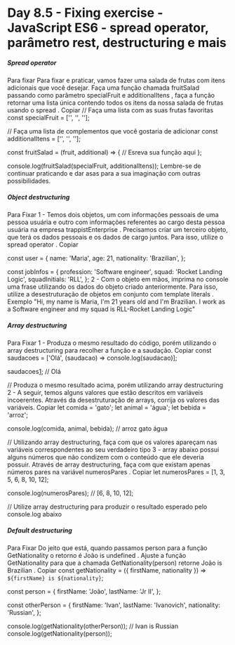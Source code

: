 # Day 8.5 - Fixing exercise - JavaScript ES6 - spread operator, parâmetro rest, destructuring e mais

##### Spread operator

Para fixar
Para fixar e praticar, vamos fazer uma salada de frutas com itens adicionais que você desejar. Faça uma função chamada fruitSalad passando como parâmetro specialFruit e additionalItens , faça a função retornar uma lista única contendo todos os itens da nossa salada de frutas usando o spread .
Copiar
// Faça uma lista com as suas frutas favoritas
const specialFruit = ['', '', ''];

// Faça uma lista de complementos que você gostaria de adicionar
const additionalItens = ['', '', ''];

const fruitSalad = (fruit, additional) => {
  // Esreva sua função aqui
};

console.log(fruitSalad(specialFruit, additionalItens));
Lembre-se de continuar praticando e dar asas para a sua imaginação com outras possibilidades.

##### Object destructuring

Para Fixar
1 - Temos dois objetos, um com informações pessoais de uma pessoa usuária e outro com informações referentes ao cargo desta pessoa usuária na empresa trappistEnterprise . Precisamos criar um terceiro objeto, que terá os dados pessoais e os dados de cargo juntos. Para isso, utilize o spread operator .
Copiar

const user = {
  name: 'Maria',
  age: 21,
  nationality: 'Brazilian',
};

const jobInfos = {
  profession: 'Software engineer',
  squad: 'Rocket Landing Logic',
  squadInitials: 'RLL',
};
2 - Com o objeto em mãos, imprima no console uma frase utilizando os dados do objeto criado anteriormente. Para isso, utilize a desestruturação de objetos em conjunto com template literals .
Exemplo "Hi, my name is Maria, I'm 21 years old and I'm Brazilian. I work as a Software engineer and my squad is RLL-Rocket Landing Logic"

##### Array destructuring

Para Fixar
1 - Produza o mesmo resultado do código, porém utilizando o array destructuring para recolher a função e a saudação.
Copiar
const saudacoes = ['Olá', (saudacao) => console.log(saudacao)];

saudacoes[1](saudacoes[0]); // Olá

// Produza o mesmo resultado acima, porém utilizando array destructuring
2 - A seguir, temos alguns valores que estão descritos em variáveis incoerentes. Através da desestruturação de arrays, corrija os valores das variáveis.
Copiar
let comida = 'gato';
let animal = 'água';
let bebida = 'arroz';

console.log(comida, animal, bebida); // arroz gato água

// Utilizando array destructuring, faça com que os valores apareçam nas variáveis correspondentes ao seu verdadeiro tipo
3 - array abaixo possui alguns números que não condizem com o conteúdo que ele deveria possuir. Através de array destructuring, faça com que existam apenas números pares na variável numerosPares .
Copiar
let numerosPares = [1, 3, 5, 6, 8, 10, 12];

console.log(numerosPares); // [6, 8, 10, 12];

// Utilize array destructuring para produzir o resultado esperado pelo console.log abaixo

##### Default destructuring

Para Fixar
Do jeito que está, quando passamos person para a função GetNationality o retorno é João is undefined . Ajuste a função GetNationality para que a chamada GetNationality(person) retorne João is Brazilian .
Copiar
const getNationality = ({ firstName, nationality }) => `${firstName} is ${nationality}`;

const person = {
  firstName: 'João',
  lastName: 'Jr II',
};

const otherPerson = {
  firstName: 'Ivan',
  lastName: 'Ivanovich',
  nationality: 'Russian',
};

console.log(getNationality(otherPerson)); // Ivan is Russian
console.log(getNationality(person));
